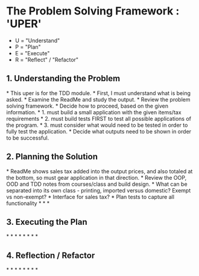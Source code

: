 <h1>The Problem Solving Framework : 'UPER'</h1>

* U = "Understand"
* P = "Plan"
* E = "Execute"
* R = "Reflect" / "Refactor"

<h2>1. Understanding the Problem</h2>
* This uper is for the TDD module.
* First, I must understand what is being asked.
* Examine the ReadMe and study the output.
* Review the problem solving framework.
* Decide how to proceed, based on the given information.
*	1. must build a small application with the given items/tax requirements
*	2. must build tests FIRST to test all possible applications of the program.
*	3. must consider what would need to be tested in order to fully test the application.
* Decide what outputs need to be shown in order to be successful.
<h2>
    2. Planning the Solution
</h2>
* ReadMe shows sales tax added into the output prices, and also totaled at the bottom, so must gear application in that direction.
* Review the OOP, OOD and TDD notes from courses/class and build design.
* What can be separated into its own class - printing, imported versus domestic? Exempt vs non-exempt?
* Interface for sales tax?
* Plan tests to capture all functionality
* 
*
*
<h2>
    3. Executing the Plan
</h2>
*
*
*
*
*
*
*
*
<h2>
    4. Reflection / Refactor
</h2>
*
*
*
*
*
*
*
*